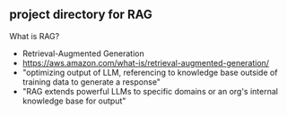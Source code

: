 ## project directory for RAG 

What is RAG?
- Retrieval-Augmented Generation
- https://aws.amazon.com/what-is/retrieval-augmented-generation/
- "optimizing output of LLM, referencing to knowledge base outside of training data to generate a response"
- "RAG extends powerful LLMs to specific domains or an org's internal knowledge base for output"
